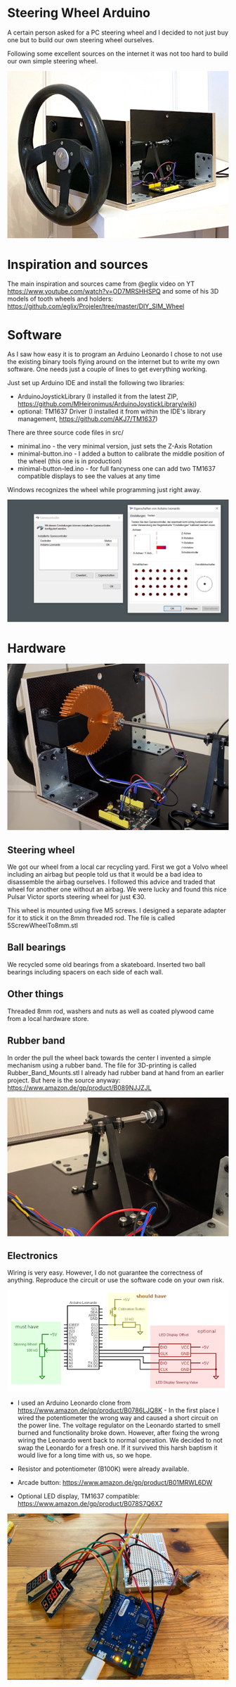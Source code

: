 # Steering Wheel Arduino

A certain person asked for a PC steering wheel and I decided to not just buy one but to build our own steering wheel ourselves.

Following some excellent sources on the internet it was not too hard to build our own simple steering wheel.

![wheel video 1](https://github.com/leanderseige/steeringwheelarduino/blob/main/media/photo.jpg)

# Inspiration and sources

The main inspiration and sources came from @eglix video on YT https://www.youtube.com/watch?v=OD7MRSHHSPQ
and some of his 3D models of tooth wheels and holders: https://github.com/eglix/Projeler/tree/master/DIY_SIM_Wheel

# Software

As I saw how easy it is to program an Arduino Leonardo I chose to not use the existing binary tools flying around on the internet but to write my own software. One needs just a couple of lines to get everything working.

Just set up Arduino IDE and install the following two libraries:
* ArduinoJoystickLibrary (I installed it from the latest ZIP, https://github.com/MHeironimus/ArduinoJoystickLibrary/wiki)
* optional: TM1637 Driver (I installed it from within the IDE's library management, https://github.com/AKJ7/TM1637)

There are three source code files in src/
* minimal.ino - the very minimal version, just sets the Z-Axis Rotation
* minimal-button.ino - I added a button to calibrate the middle position of the wheel (this one is in production)
* minimal-button-led.ino - for full fancyness one can add two TM1637 compatible displays to see the values at any time

Windows recognizes the wheel while programming just right away.

![wheel video 1](https://github.com/leanderseige/steeringwheelarduino/blob/main/media/screenshot.jpg)

# Hardware

![wheel video 1](https://github.com/leanderseige/steeringwheelarduino/blob/main/media/inside1.jpg)

## Steering wheel

We got our wheel from a local car recycling yard. First we got a Volvo wheel including an airbag but people told us that it would be a bad idea to disassemble the airbag ourselves. I followed this advice and traded that wheel for another one without an airbag. We were lucky and found this nice Pulsar Victor sports steering wheel for just €30.

This wheel is mounted using five M5 screws. I designed a separate adapter for it to stick it on the 8mm threaded rod. The file is called 5ScrewWheelTo8mm.stl

## Ball bearings

We recycled some old bearings from a skateboard. Inserted two ball bearings including spacers on each side of each wall.

## Other things

Threaded 8mm rod, washers and nuts as well as coated plywood came from a local hardware store.

## Rubber band

In order the pull the wheel back towards the center I invented a simple mechanism using a rubber band. The file for 3D-printing is called Rubber_Band_Mounts.stl I already had rubber band at hand from an earlier project. But here is the source anyway: https://www.amazon.de/gp/product/B089NJJZJL

![Rubber Band Construction](https://github.com/leanderseige/steeringwheelarduino/blob/main/media/rubber_band_construction.jpg)

## Electronics

Wiring is very easy. However, I do not guarantee the correctness of anything. Reproduce the circuit or use the software code on your own risk.

![LED displays](https://github.com/leanderseige/steeringwheelarduino/blob/main/circuit/circuitdiagram-color.png)

* I used an Arduino Leonardo clone from https://www.amazon.de/gp/product/B0786LJQ8K - In the first place I wired the potentiometer the wrong way and caused a short circuit on the power line. The voltage regulator on the Leonardo started to smell burned and functionality broke down. However, after fixing the wrong wiring the Leonardo went back to normal operation. We decided to not swap the Leonardo for a fresh one. If it survived this harsh baptism it would live for a long time with us, so we hope.

* Resistor and potentiometer (B100K) were already available.

* Arcade button: https://www.amazon.de/gp/product/B01MRWL6DW

* Optional LED display, TM1637 compatible: https://www.amazon.de/gp/product/B078S7Q6X7

![LED displays](https://github.com/leanderseige/steeringwheelarduino/blob/main/media/test_wiring_with_LEDs.jpg)
